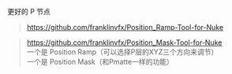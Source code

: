 更好的 P 节点
> https://github.com/franklinvfx/Position_Ramp-Tool-for-Nuke

> https://github.com/franklinvfx/Position_Mask-Tool-for-Nuke  
一个是
Position Ramp（可以选择P层的XYZ三个方向来调节）  
一个是
Position Mask（和Pmatte一样的功能）